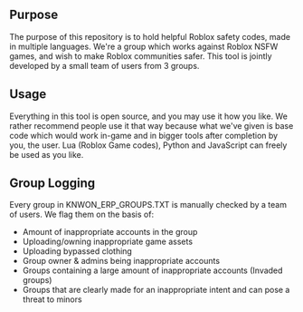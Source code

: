 ## Purpose
The purpose of this repository is to hold helpful Roblox safety codes, made in multiple languages. 
We're a group which works against Roblox NSFW games, and wish to make Roblox communities safer. This tool is jointly developed by a small team of users from 3 groups.

## Usage
Everything in this tool is open source, and you may use it how you like. We rather recommend people use it that way because what we've given is base code which would work in-game and in bigger tools after completion by you, the user.
Lua (Roblox Game codes), Python and JavaScript can freely be used as you like.

## Group Logging
Every group in KNWON_ERP_GROUPS.TXT is manually checked by a team of users. We flag them on the basis of:
- Amount of inappropriate accounts in the group
- Uploading/owning inappropriate game assets
- Uploading bypassed clothing
- Group owner & admins being inappropriate accounts
- Groups containing a large amount of inappropriate accounts (Invaded groups)
- Groups that are clearly made for an inappropriate intent and can pose a threat to minors
